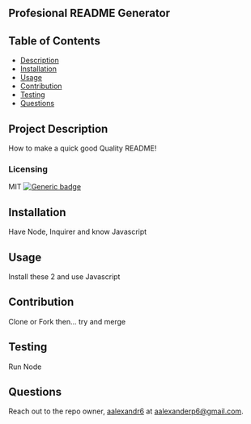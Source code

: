 ## Profesional README Generator
 ## Table of Contents
   - [Description](#project-description)
   - [Installation](#installation)
   - [Usage](#usage)
   - [Contribution](#contribution)
   - [Testing](#testing)
   - [Questions](#questions)
  ## Project Description
  How to make a quick good Quality README!
  ### Licensing 
  MIT
  [![Generic badge](https://img.shields.io/badge/License-MIT-green.svg)](https://choosealicense.com/licenses/mit/.)
  ## Installation 
  Have Node, Inquirer and know Javascript
  ## Usage 
  Install these 2 and use Javascript
  ## Contribution
  Clone or Fork then... try and merge
  ## Testing
  Run Node
  ## Questions
  Reach out to the repo owner, [aalexandr6](https://github.com/aalexandr6) at aalexanderp6@gmail.com.
    
